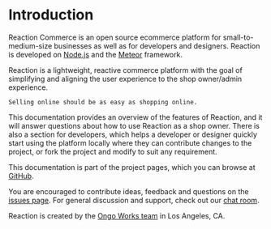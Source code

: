 # Introduction
Reaction Commerce is an open source ecommerce platform for small-to-medium-size businesses as well as for developers and designers. Reaction is developed on [Node.js](http://nodejs.org) and the [Meteor](http://meteor.com) framework.

Reaction is a lightweight, reactive commerce platform with the goal of simplifying and aligning the user experience to the shop owner/admin experience.

`Selling online should be as easy as shopping online.`

This documentation provides an overview of the features of Reaction, and it will answer questions about how to use Reaction as a shop owner. There is also a section for developers, which helps a developer or designer quickly start using the platform locally where they can contribute changes to the project, or fork the project and modify to suit any requirement.

This documentation is part of the project pages, which you can browse at [GitHub](http://github.com/reactioncommerce/).

You are encouraged to contribute ideas, feedback and questions on the [issues page](https://github.com/reactioncommerce/reaction/issues?state=open). For general discussion and support, check out our [chat room](gitter.im/reactioncommerce/reaction).

Reaction is created by the [Ongo Works team](http://ongoworks.com) in Los Angeles, CA.
